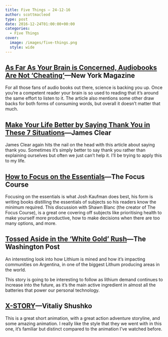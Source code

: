 ```yaml
---
title: Five Things – 24-12-16
author: scottmacleod
type: post
date: 2016-12-24T01:00:00+00:00
categories:
  - Five Things
cover:
  image: /images/five-things.png
  style: wide
---
```

## [As Far As Your Brain is Concerned, Audiobooks Are Not ‘Cheating’][1]—New York Magazine

For all those fans of audio books out there, science is backing you up. Once you’re a competent reader your brain is so used to reading that it’s around the same effort to listen to it. The article also mentions some other draw backs for both forms of consuming words, but overall it doesn’t matter that much.

## [Make Your Life Better by Saying Thank You in These 7 Situations][2]—James Clear

James Clear again hits the nail on the head with this article about saying thank you. Sometimes it’s simply better to say thank you rather than explaining ourselves but often we just can’t help it. I’ll be trying to apply this to my life.

## [How to Focus on the Essentials][3]—The Focus Course

Focusing on the essentials is what Josh Kaufman does best, his form is writing books distilling the essentials of subjects so his readers know the minimum required. This discussion with Shawn Blanc (the creator of The Focus Course), is a great one covering off subjects like prioritising health to make yourself more productive, how to make decisions when there are too many options, and more.

## [Tossed Aside in the ‘White Gold’ Rush][4]—The Washington Post

An interesting look into how Lithium is mined and how it’s impacting communities on Argentina, in one of the biggest Lithum producing areas in the world.

This story is going to be interesting to follow as lithium demand continues to increase into the future, as it’s the main active ingredient in almost all the batteries that power our personal technology.

## [X-STORY][5]—Vitaliy Shushko

This is a great short animation, with a great action adventure storyline, and some amazing animation. I really like the style that they we went with in this one, it’s familiar but distinct compared to the animation I’ve watched before.

 [1]: http://nymag.com/scienceofus/2016/08/listening-to-a-book-instead-of-reading-isnt-cheating.html
 [2]: http://jamesclear.com/say-thank-you
 [3]: https://thefocuscourse.com/courses/how-to-focus-on-the-essentials-with-josh-kaufman/
 [4]: https://www.washingtonpost.com/graphics/business/batteries/tossed-aside-in-the-lithium-rush/
 [5]: https://vimeo.com/190513423
